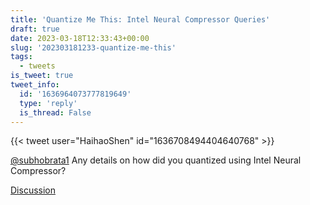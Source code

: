 ```yaml
---
title: 'Quantize Me This: Intel Neural Compressor Queries'
draft: true
date: 2023-03-18T12:33:43+00:00
slug: '202303181233-quantize-me-this'
tags:
  - tweets
is_tweet: true
tweet_info:
  id: '1636964073777819649'
  type: 'reply'
  is_thread: False
---
```




{{< tweet user="HaihaoShen" id="1636708494404640768" >}}

[@subhobrata1](https://x.com/subhobrata1) Any details on how did you quantized using Intel Neural Compressor?

[Discussion](https://x.com/sytelus/status/1636964073777819649)

